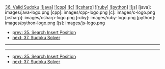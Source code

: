 [36. Valid Sudoku](https://leetcode.com/problems/valid-sudoku/)
[![java]](https://github.com/leetcode-study-group/leetcode-java-solutions/blob/master/036-valid-sudoku.md)
[![cpp]](https://github.com/leetcode-study-group/leetcode-cpp-solutions/blob/master/036-valid-sudoku.md)
[![c]](https://github.com/leetcode-study-group/leetcode-c-solutions/blob/master/036-valid-sudoku.md)
[![csharp]](https://github.com/leetcode-study-group/leetcode-csharp-solutions/blob/master/036-valid-sudoku.md)
[![ruby]](https://github.com/leetcode-study-group/leetcode-ruby-solutions/blob/master/036-valid-sudoku.md)
[![python]](https://github.com/leetcode-study-group/leetcode-python-solutions/blob/master/036-valid-sudoku.md)
[![js]](https://github.com/leetcode-study-group/leetcode-js-solutions/blob/master/036-valid-sudoku.md)
[java]: images/java-logo.png
[cpp]: images/cpp-logo.png
[c]: images/c-logo.png
[csharp]: images/csharp-logo.png
[ruby]: images/ruby-logo.png
[python]: images/python-logo.png
[js]: images/js-logo.png

- [prev: 35. Search Insert Position](035-search-insert-position.md)
- [next: 37. Sudoku Solver](037-sudoku-solver.md)

---


---

- [prev: 35. Search Insert Position](035-search-insert-position.md)
- [next: 37. Sudoku Solver](037-sudoku-solver.md)
